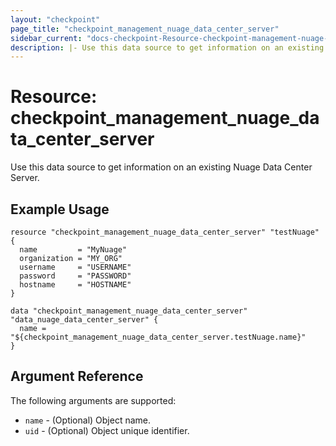 ```yaml
---
layout: "checkpoint"
page_title: "checkpoint_management_nuage_data_center_server"
sidebar_current: "docs-checkpoint-Resource-checkpoint-management-nuage-data-center-server"
description: |- Use this data source to get information on an existing Nuage Data Center Server.
---
```


# Resource: checkpoint_management_nuage_data_center_server

Use this data source to get information on an existing Nuage Data Center Server.

## Example Usage

```hcl
resource "checkpoint_management_nuage_data_center_server" "testNuage" {
  name         = "MyNuage"
  organization = "MY_ORG"
  username     = "USERNAME"
  password     = "PASSWORD"
  hostname     = "HOSTNAME"
}

data "checkpoint_management_nuage_data_center_server" "data_nuage_data_center_server" {
  name = "${checkpoint_management_nuage_data_center_server.testNuage.name}"
}
```

## Argument Reference

The following arguments are supported:

* `name` - (Optional) Object name.
* `uid` - (Optional) Object unique identifier.
